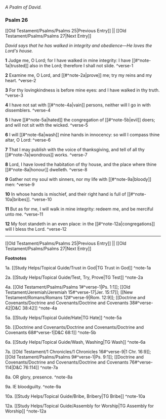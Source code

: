 *A Psalm of David.*

### Psalm 26

[[Old Testament/Psalms/Psalms 25|Previous Entry]]  ||  [[Old Testament/Psalms/Psalms 27|Next Entry]]

*David says that he has walked in integrity and obedience—He loves the Lord's house.*

**1**  Judge me, O Lord; for I have walked in mine integrity: I have [[#^note-1a|trusted]] also in the Lord; therefore I shall not slide. ^verse-1

**2**  Examine me, O Lord, and [[#^note-2a|prove]] me; try my reins and my heart. ^verse-2

**3**  For thy lovingkindness is before mine eyes: and I have walked in thy truth. ^verse-3

**4**  I have not sat with [[#^note-4a|vain]] persons, neither will I go in with dissemblers. ^verse-4

**5**  I have [[#^note-5a|hated]] the congregation of [[#^note-5b|evil]] doers; and will not sit with the wicked. ^verse-5

**6**  I will [[#^note-6a|wash]] mine hands in innocency: so will I compass thine altar, O Lord: ^verse-6

**7**  That I may publish with the voice of thanksgiving, and tell of all thy [[#^note-7a|wondrous]] works. ^verse-7

**8**  Lord, I have loved the habitation of thy house, and the place where thine [[#^note-8a|honour]] dwelleth. ^verse-8

**9**  Gather not my soul with sinners, nor my life with [[#^note-9a|bloody]] men: ^verse-9

**10**  In whose hands is mischief, and their right hand is full of [[#^note-10a|bribes]]. ^verse-10

**11**  But as for me, I will walk in mine integrity: redeem me, and be merciful unto me. ^verse-11

**12**  My foot standeth in an even place: in the [[#^note-12a|congregations]] will I bless the Lord. ^verse-12


---
[[Old Testament/Psalms/Psalms 25|Previous Entry]]  ||  [[Old Testament/Psalms/Psalms 27|Next Entry]]


**Footnotes**


1a. [[Study Helps/Topical Guide/Trust in God|TG Trust in God]] ^note-1a

2a. [[Study Helps/Topical Guide/Test, Try, Prove|TG Test]] ^note-2a

4a. [[Old Testament/Psalms/Psalms 1#^verse-1|Ps. 1:1]]; [[Old Testament/Jeremiah/Jeremiah 15#^verse-17|Jer. 15:17]]; [[New Testament/Romans/Romans 12#^verse-9|Rom. 12:9]]; [[Doctrine and Covenants/Doctrine and Covenants/Doctrine and Covenants 38#^verse-42|D&C 38:42]] ^note-4a

5a. [[Study Helps/Topical Guide/Hate|TG Hate]] ^note-5a

5b. [[Doctrine and Covenants/Doctrine and Covenants/Doctrine and Covenants 68#^verse-1|D&C 68:1]] ^note-5b

6a. [[Study Helps/Topical Guide/Wash, Washing|TG Wash]] ^note-6a

7a. [[Old Testament/1 Chronicles/1 Chronicles 16#^verse-9|1 Chr. 16:9]]; [[Old Testament/Psalms/Psalms 9#^verse-1|Ps. 9:1]]; [[Doctrine and Covenants/Doctrine and Covenants/Doctrine and Covenants 76#^verse-114|D&C 76:114]] ^note-7a

8a. OR glory, presence. ^note-8a

9a. IE bloodguilty. ^note-9a

10a. [[Study Helps/Topical Guide/Bribe, Bribery|TG Bribe]] ^note-10a

12a. [[Study Helps/Topical Guide/Assembly for Worship|TG Assembly for Worship]] ^note-12a